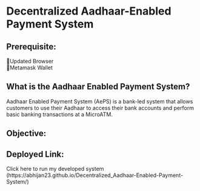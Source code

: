 # Decentralized Aadhaar-Enabled Payment System
<div>
  <h2>Prerequisite:</h2>
  <p>
    🫳Updated Browser<br>
    🫳Metamask Wallet<br>
  </p>
</div>
<div>
  <h2>What is the Aadhaar Enabled Payment System?</h2>
  <p>Aadhaar Enabled Payment System (AePS) is a bank-led system that allows customers to use their Aadhaar to access their bank accounts and perform basic banking transactions at a MicroATM.</p>
</div>
<div>
  <h2>Objective:</h2>
</div>
<div>
  <h2>Deployed Link:</h2>
  Click here to run my developed system (https://abhijan23.github.io/Decentralized_Aadhaar-Enabled-Payment-System/)
</div>

